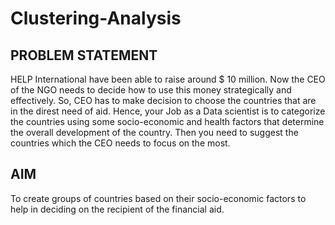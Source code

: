 # Clustering-Analysis

## PROBLEM STATEMENT

HELP International have been able to raise around $ 10 million. Now the CEO of the NGO needs to decide how to use this money strategically and effectively. So, CEO has to make decision to choose the
countries that are in the direst need of aid. Hence, your Job as a Data scientist is to categorize the countries using some socio-economic and health factors that determine the overall development of the
country. Then you need to suggest the countries which the CEO needs to focus on the most. 

## AIM

To create groups of countries based on their socio-economic factors to help in deciding on the recipient of the financial aid.
